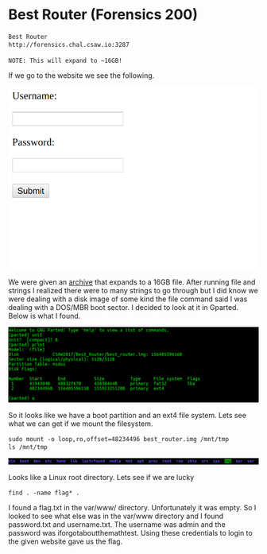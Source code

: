 # Best Router (Forensics 200)

```
Best Router
http://forensics.chal.csaw.io:3287

NOTE: This will expand to ~16GB!
```

If we go to the website we see the following.

![](img/login.png)

We were given an [archive](best_router.tar.gz) that expands to a 16GB file. After running file and strings I realized there were to many strings to go through but I did know we were dealing with a disk image of some kind the file command said I was dealing with a DOS/MBR boot sector. I decided to look at it in Gparted. Below is what I found.

![GpartedImage](img/parted.png)

So it looks like we have a boot partition and an ext4 file system. Lets see what we can get if we mount the filesystem.
```
sudo mount -o loop,ro,offset=48234496 best_router.img /mnt/tmp
ls /mnt/tmp
```
![](img/linux_root_dir.png)

Looks like a Linux root directory. Lets see if we are lucky
```
find . -name flag* .
```
I found a flag.txt in the var/www/ directory. Unfortunately it was empty. So I looked to see what else was in the var/www directory and I found password.txt and username.txt. The username was admin and the password was iforgotaboutthemathtest. Using these credentials to login to the given website gave us the flag.
